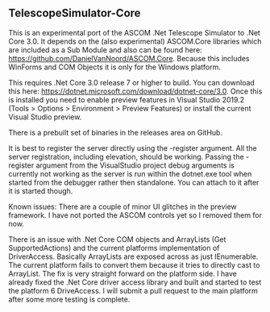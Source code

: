 ## TelescopeSimulator-Core

This is an experimental port of the ASCOM .Net Telescope Simulator to .Net Core 3.0. It depends on the (also experimental) ASCOM.Core libraries which are included as a Sub Module and also can be found here: https://github.com/DanielVanNoord/ASCOM.Core. Because this includes WinForms and COM Objects it is only for the Windows platform.

This requires .Net Core 3.0 release 7 or higher to build. You can download this here: https://dotnet.microsoft.com/download/dotnet-core/3.0. Once this is installed you need to enable preview features in Visual Studio 2019.2 (Tools > Options > Environment > Preview Features) or install the current Visual Studio preview.

There is a prebuilt set of binaries in the releases area on GitHub. 

It is best to register the server directly using the -register argument. All the server registration, including elevation, should be working. Passing the -register argument from the VisualStudio project debug arguments is currently not working as the server is run within the dotnet.exe tool when started from the debugger rather then standalone. You can attach to it after it is started though.

Known issues:
There are a couple of minor UI glitches in the preview framework. I have not ported the ASCOM controls yet so I removed them for now.

There is an issue with .Net Core COM objects and ArrayLists (Get SupportedActions) and the current platforms implementation of DriverAccess. Basically ArrayLists are exposed across as just IEnumerable. The current platform fails to convert them because it tries to directly cast to ArrayList. The fix is very straight forward on the platform side. I have already fixed the .Net Core driver access library and built and started to test the platform 6 DriveAccess. I will submit a pull request to the main platform after some more testing is complete.